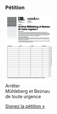 ### Pétition

![Pétition »](petition-muehleberg-beznau.png)  
Arrêter  
Mühleberg et Beznau  
de toute urgence

[Signez la pétition »](content/download/news/petition-muehleberg-beznau.pdf)

